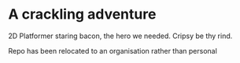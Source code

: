 # A crackling adventure

2D Platformer staring bacon, the hero we needed. Cripsy be thy rind.

Repo has been relocated to an organisation rather than personal
